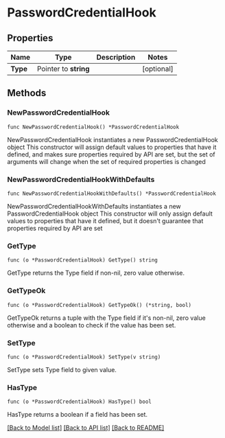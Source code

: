 # PasswordCredentialHook

## Properties

Name | Type | Description | Notes
------------ | ------------- | ------------- | -------------
**Type** | Pointer to **string** |  | [optional] 

## Methods

### NewPasswordCredentialHook

`func NewPasswordCredentialHook() *PasswordCredentialHook`

NewPasswordCredentialHook instantiates a new PasswordCredentialHook object
This constructor will assign default values to properties that have it defined,
and makes sure properties required by API are set, but the set of arguments
will change when the set of required properties is changed

### NewPasswordCredentialHookWithDefaults

`func NewPasswordCredentialHookWithDefaults() *PasswordCredentialHook`

NewPasswordCredentialHookWithDefaults instantiates a new PasswordCredentialHook object
This constructor will only assign default values to properties that have it defined,
but it doesn't guarantee that properties required by API are set

### GetType

`func (o *PasswordCredentialHook) GetType() string`

GetType returns the Type field if non-nil, zero value otherwise.

### GetTypeOk

`func (o *PasswordCredentialHook) GetTypeOk() (*string, bool)`

GetTypeOk returns a tuple with the Type field if it's non-nil, zero value otherwise
and a boolean to check if the value has been set.

### SetType

`func (o *PasswordCredentialHook) SetType(v string)`

SetType sets Type field to given value.

### HasType

`func (o *PasswordCredentialHook) HasType() bool`

HasType returns a boolean if a field has been set.


[[Back to Model list]](../README.md#documentation-for-models) [[Back to API list]](../README.md#documentation-for-api-endpoints) [[Back to README]](../README.md)



